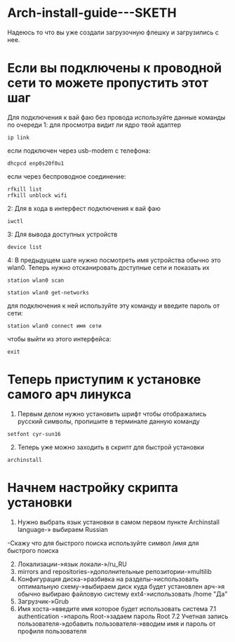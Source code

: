 # Arch-install-guide---SKETH

Надеюсь то что вы уже создали загрузочную флешку и загрузились с нее.

# Если вы подключены к проводной сети то можете пропустить этот шаг
Для подключения к вай фаю без провода используйте данные команды по очереди
1: для просмотра видит ли ядро твой адаптер
````
ip link
````
если подключен через usb-modem с телефона:
````
dhcpcd enp0s20f0u1
````
если через беспроводное соединение:
````
rfkill list
rfkill unblock wifi
````
2: Для в хода в интерфест подключения к вай фаю
````
iwctl
````
3: Для вывода доступных устройств
````
device list
````
4: В предыдущем шаге нужно посмотреть имя устройства обычно это wlan0. Теперь нужно отсканировать доступные сети и показать их
````
station wlan0 scan
````
````
station wlan0 get-networks
````
для подключения к ней используйте эту команду и введите пароль от сети:
````
station wlan0 connect имя сети
````
чтобы выйти из этого интерфейса:
````
exit
````
# Теперь приступим к установке самого арч линукса
1. Первым делом нужно установить шрифт чтобы отображались русский символы, пропишите в терминале данную команду
````
setfont cyr-sun16
````

2. Теперь уже можно заходить в скрипт для быстрой установки
````
archinstall
````

# Начнем настройку скрипта установки

1. Нужно выбрать язык установки в самом первом пункте Archinstall language-» выбираем Russian

-Скажу что для быстрого поиска используйте символ /имя для быстрого поиска

2. Локализации-»язык локали-»/ru_RU
3. mirrors and repositories-»дополнительные репозитории-»multilib
4. Конфигурация диска-»разбивка на разделы-»использовать оптимальную схему-»выбираем диск куда будет установлен арч-»я обычно выбираю файловую систему ext4-»использовать /home "Да"
5. Загрузчик-»Grub
6. Имя хоста-»введите имя которое будет использовать система
7.1 authentication -»пароль Root-»задаем пароль Root
7.2 Учетная запись пользователя-»добавить пользователя-»вводим имя и пароль от профиля пользователя
